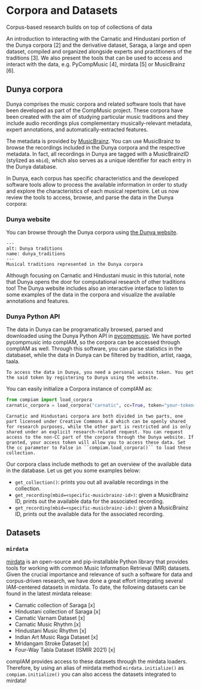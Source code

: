 # Corpora and Datasets

Corpus-based research builds on top of collections of data 

An introduction to interacting with the Carnatic and Hindustani portion of the Dunya corpora [2] and the derivative dataset, Saraga, a large and open dataset, compiled and organized alongside experts and practitioners of the traditions [3]. We also present the tools that can be used to access and interact with the data, e.g. PyCompMusic [4], mirdata [5] or MusicBrainz [6].

## Dunya corpora
Dunya comprises the music corpora and related software tools that have been developed as part of the CompMusic project. These corpora have been created with the aim of studying particular music traditions and they include audio recordings plus complementary musically-relevant metadata, expert annotations, and automatically-extracted features. 

The metadata is provided by [MusicBrainz](https://musicbrainz.org/). You can use MusicBrainz to browse the recordings included in the Dunya corpora and the respective metadata. In fact, all recordings in Dunya are tagged with a MusicBrainzID (stylized as ``mbid``), which also serves as a unique identifier for each entry in the Dunya database.

In Dunya, each corpus has specific characteristics and the developed software tools allow to process the available information in order to study and explore the characteristics of each musical repertoire. Let us now review the tools to access, browse, and parse the data in the Dunya corpora:


### Dunya website
You can browse through the Dunya corpora using [the Dunya website](https://dunya.compmusic.upf.edu/). 

```{figure} ./images/dunya_1.png
---
alt: Dunya traditions
name: dunya_traditions
---
Musical traditions represented in the Dunya corpora
```

Although focusing on Carnatic and Hindustani music in this tutorial, note that Dunya opens the door for computational research of other traditions too! The Dunya website includes also an interactive interface to listen to some examples of the data in the corpora and visualize the available annotations and features.


### Dunya Python API
The data in Dunya can be programatically browsed, parsed and downloaded using the Dunya Python API in [pycompmusic](https://dunya.compmusic.upf.edu/docs/search.html). We have ported pycompmusic into compIAM, so the corpora can be accessed through compIAM as well. Through this software, you can parse statistics in the databaset, while the data in Dunya can be filtered by tradition, artist, raaga, taala. 

```{note}
To access the data in Dunya, you need a personal access token. You get the said token by registering to Dunya using the website.
```

You can easily initialize a Corpora instance of compIAM as:
```python
from compiam import load_corpora
carnatic_corpora = load_corpora("carnatic", cc=True, token="your-token-goes-here")
```

```{note}
Carnatic and Hindustani corpora are both divided in two parts, one part licensed under Creative Commons 4.0 which can be openly shared for research purposes, while the other part is restricted and is only shared under an explicit research-related request. You can request access to the non-CC part of the corpora through the Dunya website. If granted, your access token will allow you to access these data. Set the cc parameter to False in ``compiam.load_corpora()`` to load these collection.
```

Our corpora class include methods to get an overview of the available data in the database. Let us get you some examples below:

* ``get_collection()``: prints you out all available recordings in the collection.
* ``get_recording(mbid=<specific-musicbrainz-id>)``: given a MusicBrainz ID, prints out the available data for the associated recording.
* ``get_recording(mbid=<specific-musicbrainz-id>)``: given a MusicBrainz ID, prints out the available data for the associated recording.


## Datasets
### `mirdata`
[mirdata](https://mirdata.readthedocs.io/en/stable/) is an open-source and pip-installable Python library that provides tools for working with common Music Information Retrieval (MIR) datasets. Given the crucial importance and relevance of such a software for data and corpus-driven research, we have done a great effort integrating several IAM-centered datasets in mirdata. To date, the following datasets can be found in the latest mirdata release:

* Carnatic collection of Saraga [x]
* Hindustani collection of Saraga [x]
* Carnatic Varnam Dataset [x]
* Carnatic Music Rhythm [x]
* Hindustani Music Rhythm [x]
* Indian Art Music Raga Dataset [x]
* Mridangam Stroke Dataset [x]
* Four-Way Tabla Dataset (ISMIR 2021) [x]

compIAM provides access to these datasets through the mirdata loaders. Therefore, by using an alias of mirdata method ``mirdata.initialize()`` as ``compiam.initialize()`` you can also access the datasets
integrated to mirdata!

